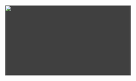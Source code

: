 #
<img style="display: block;-webkit-user-select: none;margin: auto;background-color: hsl(0, 0%, 25%);" src="https://files.catbox.moe/fcrmk5.gif" width="400" height="225">
